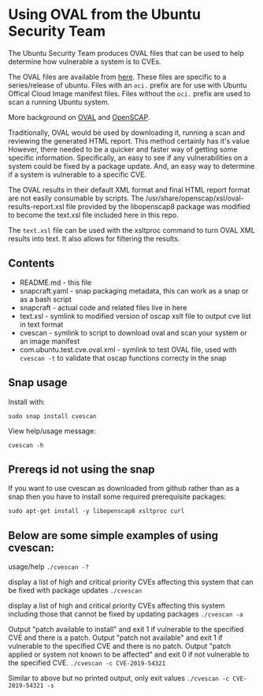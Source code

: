 # Using OVAL from the Ubuntu Security Team

The Ubuntu Security Team produces OVAL files that can be used to help
determine how vulnerable a system is to CVEs.

The OVAL files are available from
[here](https://people.canonical.com/~ubuntu-security/oval).
These files are specific to a series/release of ubuntu.
Files with an `oci.` prefix are for use with Ubuntu Offical Cloud Image
manifest files.
Files without the `oci.` prefix are used to scan a running Ubuntu system.

More background on [OVAL](https://oval.mitre.org/)
and
[OpenSCAP](http://www.open-scap.org/).

Traditionally, OVAL would be used by downloading it, running a scan and
reviewing the generated HTML report. This method certainly has it's value
However, there needed to be a quicker and faster way of getting some specific
information. 
Specifically, an easy to see if any vulnerabilities on a system could be fixed
by a package update. And, an easy way to determine if a system is vulnerable
to a specific CVE.

The OVAL results in their default XML format and final HTML report format
are not easily consumable by scripts.
The /usr/share/openscap/xsl/oval-results-report.xsl file provided by
the libopenscap8 package was modified to become the text.xsl file included 
here in this repo.

The `text.xsl` file can be used with the xsltproc command to turn OVAL XML
results into text. It also allows for filtering the results.

## Contents 
* README.md                    - this file
* snapcraft.yaml               - snap packaging metadata, this can work as a snap
                                 or as a bash script
* snapcraft                    - actual code and related files live in here
* text.xsl                     - symlink to modified version of oscap xslt file to output
                                 cve list in text format
* cvescan                      - symlink to script to download oval and scan your system
                                 or an image manifest
* com.ubuntu.test.cve.oval.xml - symlink to test OVAL file, used with `cvescan -t`
                                 to validate that oscap functions correcty in the snap

## Snap usage
Install with:
```
sudo snap install cvescan
```
View help/usage message:
```
cvescan -h
```

## Prereqs id not using the snap
If you want to use cvescan as downloaded from github rather than as a snap then you
have to install some required prerequisite packages:
```
sudo apt-get install -y libopenscap8 xsltproc curl
```

## Below are some simple examples of using cvescan:

usage/help
```./cvescan -?```

display a list of high and critical priority CVEs affecting this system
that can be fixed with package updates
```./cvescan```

display a list of high and critical priority CVEs affecting this system
including those that cannot be fixed by updating packages
```./cvescan -a```


Output "patch available to install" and exit 1 if vulnerable to the specified CVE and there is a patch.
Output "patch not available" and exit 1 if vulnerable to the specified CVE and there is no patch.
Output "patch applied or system not known to be affected" and exit 0 if not vulnerable to the specified CVE.
```./cvescan -c CVE-2019-54321```


Similar to above but no printed output, only exit values
```./cvescan -c CVE-2019-54321 -s```
